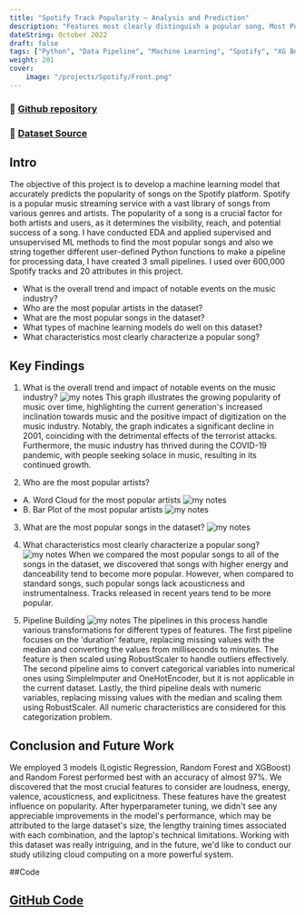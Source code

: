 ```yaml
---
title: "Spotify Track Popularity – Analysis and Prediction"
description: "Features most clearly distinguish a popular song, Most Popular Song and Artists"
dateString: October 2022
draft: false
tags: ["Python", "Data Pipeline", "Machine Learning", "Spotify", "XG Boost"]
weight: 201
cover:
    image: "/projects/Spotify/Front.png"
---
```

### 🔗 [Github repository](https://github.com/Abhiashu10/Spotify-Popularity-Analysis-Prediction/tree/main)

### 🔗 [Dataset Source](https://www.kaggle.com/datasets/lehaknarnauli/spotify-datasets)

## Intro
The objective of this project is to develop a machine learning model that accurately predicts the popularity of songs on the Spotify platform. Spotify is a popular music streaming service with a vast library of songs from various genres and artists. The popularity of a song is a crucial factor for both artists and users, as it determines the visibility, reach, and potential success of a song. I have conducted EDA and applied supervised and unsupervised ML methods to find the most popular songs and also we string together different user-defined Python functions to make a pipeline for processing data, I have created 3 small pipelines. I used over 600,000 Spotify tracks and 20 attributes in this project. 

- What is the overall trend and impact of notable events on the music industry?
- Who are the most popular artists in the dataset?
- What are the most popular songs in the dataset?
- What types of machine learning models do well on this dataset?
- What characteristics most clearly characterize a popular song?

## Key Findings
1. What is the overall trend and impact of notable events on the music industry?
![my notes](/projects/Spotify/OverallTrend.png)
This graph illustrates the growing popularity of music over time, highlighting the current generation's increased inclination towards music and the positive impact of digitization on the music industry. Notably, the graph indicates a significant decline in 2001, coinciding with the detrimental effects of the terrorist attacks. Furthermore, the music industry has thrived during the COVID-19 pandemic, with people seeking solace in music, resulting in its continued growth.

2. Who are the most popular artists?
- A. Word Cloud for the most popular artists
![my notes](/projects/Spotify/WordCloud.png)
- B. Bar Plot of the most popular artists
![my notes](/projects/Spotify/BardChart.png)

3. What are the most popular songs in the dataset?
![my notes](/projects/Spotify/ImpSong.png)

4. What characteristics most clearly characterize a popular song?
![my notes](/projects/Spotify/ImpFeature.png)
When we compared the most popular songs to all of the songs in the dataset, we discovered that songs with higher energy and danceability tend to become more popular. However, when
compared to standard songs, such popular songs lack acousticness and instrumentalness. Tracks released in recent years tend to be more popular.

5. Pipeline Building
![my notes](/projects/Spotify/DataPipeline.png)
The pipelines in this process handle various transformations for different types of features. The first pipeline focuses on the 'duration' feature, replacing missing values with the median and converting the values from milliseconds to minutes. The feature is then scaled using RobustScaler to handle outliers effectively. The second pipeline aims to convert categorical variables into numerical ones using SimpleImputer and OneHotEncoder, but it is not applicable in the current dataset. Lastly, the third pipeline deals with numeric variables, replacing missing values with the median and scaling them using RobustScaler. All numeric characteristics are considered for this categorization problem.

## Conclusion and Future Work
We employed 3 models (Logistic Regression, Random Forest and XGBoost) and Random Forest performed best with an accuracy of almost 97%. We discovered that the most crucial features to consider are loudness, energy, valence, acousticness, and explicitness. These features have the greatest influence on popularity. After hyperparameter tuning, we didn't see any appreciable improvements in the model's performance, which may be attributed to the large dataset's size, the lengthy training times associated with each combination, and the laptop's technical limitations. Working with this dataset was really intriguing, and in the future, we'd like to conduct our study utilizing cloud computing on a more powerful system. 

##Code
## [GitHub Code](https://github.com/Abhiashu10/Spotify-Popularity-Analysis-Prediction/blob/6f5a238a3f198eacc0249a4afef9765fc9c26692/spotify-track-popularity-analysis-and-prediction.ipynb)